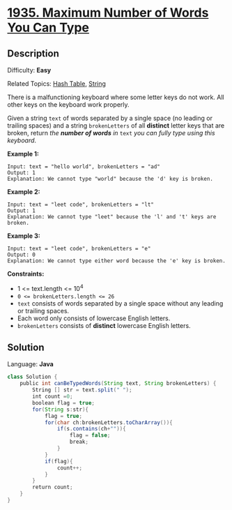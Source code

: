 # [1935\. Maximum Number of Words You Can Type](https://leetcode.com/problems/maximum-number-of-words-you-can-type/)

## Description

Difficulty: **Easy**  

Related Topics: [Hash Table](https://leetcode.com/tag/hash-table/), [String](https://leetcode.com/tag/string/)


There is a malfunctioning keyboard where some letter keys do not work. All other keys on the keyboard work properly.

Given a string `text` of words separated by a single space (no leading or trailing spaces) and a string `brokenLetters` of all **distinct** letter keys that are broken, return _the **number of words** in_ `text` _you can fully type using this keyboard_.

**Example 1:**

```
Input: text = "hello world", brokenLetters = "ad"
Output: 1
Explanation: We cannot type "world" because the 'd' key is broken.
```

**Example 2:**

```
Input: text = "leet code", brokenLetters = "lt"
Output: 1
Explanation: We cannot type "leet" because the 'l' and 't' keys are broken.
```

**Example 3:**

```
Input: text = "leet code", brokenLetters = "e"
Output: 0
Explanation: We cannot type either word because the 'e' key is broken.
```

**Constraints:**

*   1 <= text.length <= 10<sup>4</sup>
*   `0 <= brokenLetters.length <= 26`
*   `text` consists of words separated by a single space without any leading or trailing spaces.
*   Each word only consists of lowercase English letters.
*   `brokenLetters` consists of **distinct** lowercase English letters.


## Solution

Language: **Java**

```java
class Solution {
    public int canBeTypedWords(String text, String brokenLetters) {
        String [] str = text.split(" ");
        int count =0;
        boolean flag = true;
        for(String s:str){
            flag = true;
            for(char ch:brokenLetters.toCharArray()){
                if(s.contains(ch+"")){
                    flag = false;
                    break;
                }
            }
            if(flag){
                count++;
            }
        }
        return count;
    }
}
```